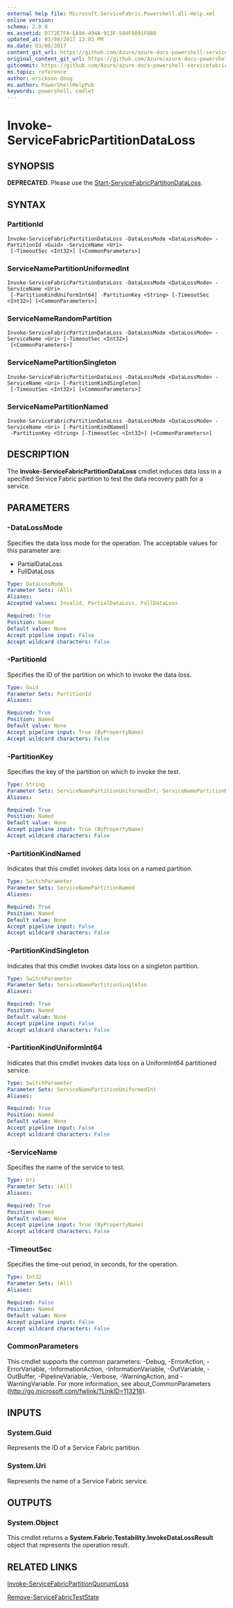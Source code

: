 ```yaml
---
external help file: Microsoft.ServiceFabric.Powershell.dll-Help.xml
online version:
schema: 2.0.0
ms.assetid: D772E7FA-EA9A-494A-913F-584F9891F880
updated_at: 03/08/2017 13:03 PM
ms.date: 03/08/2017
content_git_url: https://github.com/Azure/azure-docs-powershell-servicefabric/blob/master/Service-Fabric-cmdlets/ServiceFabric/vlatest/Invoke-ServiceFabricPartitionDataLoss.md
original_content_git_url: https://github.com/Azure/azure-docs-powershell-servicefabric/blob/master/Service-Fabric-cmdlets/ServiceFabric/vlatest/Invoke-ServiceFabricPartitionDataLoss.md
gitcommit: https://github.com/Azure/azure-docs-powershell-servicefabric/blob/7b311e9dd04ae0a306bd8aacf179d0953aab7b57
ms.topic: reference
author: erickson-doug
ms.author: PowerShellHelpPub
keywords: powershell, cmdlet
---
```


# Invoke-ServiceFabricPartitionDataLoss

## SYNOPSIS
**DEPRECATED**. Please use the [Start-ServiceFabricPartitionDataLoss](./Start-ServiceFabricPartitionDataLoss.md).

## SYNTAX

### PartitionId
```
Invoke-ServiceFabricPartitionDataLoss -DataLossMode <DataLossMode> -PartitionId <Guid> -ServiceName <Uri>
 [-TimeoutSec <Int32>] [<CommonParameters>]
```

### ServiceNamePartitionUniformedInt
```
Invoke-ServiceFabricPartitionDataLoss -DataLossMode <DataLossMode> -ServiceName <Uri>
 [-PartitionKindUniformInt64] -PartitionKey <String> [-TimeoutSec <Int32>] [<CommonParameters>]
```

### ServiceNameRandomPartition
```
Invoke-ServiceFabricPartitionDataLoss -DataLossMode <DataLossMode> -ServiceName <Uri> [-TimeoutSec <Int32>]
 [<CommonParameters>]
```

### ServiceNamePartitionSingleton
```
Invoke-ServiceFabricPartitionDataLoss -DataLossMode <DataLossMode> -ServiceName <Uri> [-PartitionKindSingleton]
 [-TimeoutSec <Int32>] [<CommonParameters>]
```

### ServiceNamePartitionNamed
```
Invoke-ServiceFabricPartitionDataLoss -DataLossMode <DataLossMode> -ServiceName <Uri> [-PartitionKindNamed]
 -PartitionKey <String> [-TimeoutSec <Int32>] [<CommonParameters>]
```

## DESCRIPTION
The **Invoke-ServiceFabricPartitionDataLoss** cmdlet induces data loss in a specified Service Fabric partition to test the data recovery path for a service.

## PARAMETERS

### -DataLossMode
Specifies the data loss mode for the operation.
The acceptable values for this parameter are:

- PartialDataLoss
- FullDataLoss

```yaml
Type: DataLossMode
Parameter Sets: (All)
Aliases:
Accepted values: Invalid, PartialDataLoss, FullDataLoss

Required: True
Position: Named
Default value: None
Accept pipeline input: False
Accept wildcard characters: False
```

### -PartitionId
Specifies the ID of the partition on which to invoke the data loss.

```yaml
Type: Guid
Parameter Sets: PartitionId
Aliases:

Required: True
Position: Named
Default value: None
Accept pipeline input: True (ByPropertyName)
Accept wildcard characters: False
```

### -PartitionKey
Specifies the key of the partition on which to invoke the test.

```yaml
Type: String
Parameter Sets: ServiceNamePartitionUniformedInt, ServiceNamePartitionNamed
Aliases:

Required: True
Position: Named
Default value: None
Accept pipeline input: True (ByPropertyName)
Accept wildcard characters: False
```

### -PartitionKindNamed
Indicates that this cmdlet invokes data loss on a named partition.

```yaml
Type: SwitchParameter
Parameter Sets: ServiceNamePartitionNamed
Aliases:

Required: True
Position: Named
Default value: None
Accept pipeline input: False
Accept wildcard characters: False
```

### -PartitionKindSingleton
Indicates that this cmdlet invokes data loss on a singleton partition.

```yaml
Type: SwitchParameter
Parameter Sets: ServiceNamePartitionSingleton
Aliases:

Required: True
Position: Named
Default value: None
Accept pipeline input: False
Accept wildcard characters: False
```

### -PartitionKindUniformInt64
Indicates that this cmdlet invokes data loss on a UniformInt64 partitioned service.

```yaml
Type: SwitchParameter
Parameter Sets: ServiceNamePartitionUniformedInt
Aliases:

Required: True
Position: Named
Default value: None
Accept pipeline input: False
Accept wildcard characters: False
```

### -ServiceName
Specifies the name of the service to test.

```yaml
Type: Uri
Parameter Sets: (All)
Aliases:

Required: True
Position: Named
Default value: None
Accept pipeline input: True (ByPropertyName)
Accept wildcard characters: False
```

### -TimeoutSec
Specifies the time-out period, in seconds, for the operation.

```yaml
Type: Int32
Parameter Sets: (All)
Aliases:

Required: False
Position: Named
Default value: None
Accept pipeline input: False
Accept wildcard characters: False
```

### CommonParameters
This cmdlet supports the common parameters: -Debug, -ErrorAction, -ErrorVariable, -InformationAction, -InformationVariable, -OutVariable, -OutBuffer, -PipelineVariable, -Verbose, -WarningAction, and -WarningVariable. For more information, see about_CommonParameters (http://go.microsoft.com/fwlink/?LinkID=113216).

## INPUTS

### System.Guid
Represents the ID of a Service Fabric partition.

### System.Uri
Represents the name of a Service Fabric service.

## OUTPUTS

### System.Object
This cmdlet returns a **System.Fabric.Testability.InvokeDataLossResult** object that represents the operation result.

## RELATED LINKS

[Invoke-ServiceFabricPartitionQuorumLoss](./Invoke-ServiceFabricPartitionQuorumLoss.md)

[Remove-ServiceFabricTestState](./Remove-ServiceFabricTestState.md)
